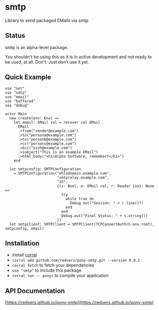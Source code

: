 # smtp

Library to send packaged EMails via smtp

## Status

smtp is an alpha-level package.

You shouldn't be using this as it is in active development and not ready to be used, at all. Don't. Just don't use it yet.

## Quick Example

```pony
use "net"
use "smtp"
use "email"
use "buffered"
use "debug"

actor Main
  new create(env: Env) =>
    let email: EMail val = recover val EMail
      EMail
      .>from("sender@example.com")
      .>to("persona@example.com")
      .>to("personb@example.com")
      .>cc("personc@example.com")
      .>bcc("sssh@example.com")
      .>subject("This is an example EMail")
      .>html_body("<h1>Alpha Software, remember?</h1>")
    end

  let smtpconfig: SMTPConfiguration
    = SMTPConfiguration("ehlodomain.example.com",
                        "smtprelay.example.com",
                        "25",
                        {(s: Bool, e: EMail val, r: Reader iso): None =>
                          try
                            while true do
                              Debug.out("Session: " + r.line()?)
                            end
                          end
                          Debug.out("Final Status: " + s.string())
                        })
  let smtpclient: SMTPClient = SMTPClient(TCPConnectAuth(h.env.root), smtpconfig, email)
```

## Installation

* Install [corral](https://github.com/ponylang/corral)
* `corral add github.com/redvers/pony-smtp.git --version 0.0.1`
* `corral fetch` to fetch your dependencies
* `use "smtp"` to include this package
* `corral run -- ponyc` to compile your application

## API Documentation

[https://redvers.github.io/pony-smtp](https://redvers.github.io/pony-smtp)
